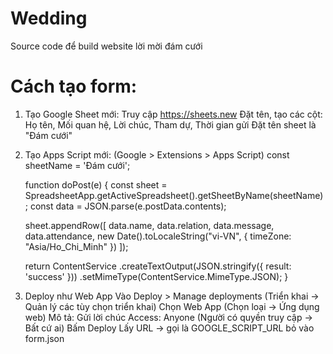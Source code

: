 # Wedding
Source code để build website lời mời đám cưới


# Cách tạo form:
1. Tạo Google Sheet mới:
    Truy cập https://sheets.new
    Đặt tên, tạo các cột: Họ tên, Mối quan hệ, Lời chúc, Tham dự, Thời gian gửi
    Đặt tên sheet là "Đám cưới"

2. Tạo Apps Script mới: (Google > Extensions > Apps Script)
    const sheetName = 'Đám cưới';

    function doPost(e) {
    const sheet = SpreadsheetApp.getActiveSpreadsheet().getSheetByName(sheetName);
    const data = JSON.parse(e.postData.contents);

    sheet.appendRow([
        data.name,
        data.relation,
        data.message,
        data.attendance,
        new Date().toLocaleString("vi-VN", { timeZone: "Asia/Ho_Chi_Minh" })
    ]);

    return ContentService
        .createTextOutput(JSON.stringify({ result: 'success' }))
        .setMimeType(ContentService.MimeType.JSON);
    }

3. Deploy như Web App
    Vào Deploy > Manage deployments (Triển khai -> Quản lý các tùy chọn triển khai)
    Chọn Web App (Chọn loại -> Ứng dụng web)
    Mô tả: Gửi lời chúc
    Access: Anyone (Người có quyền truy cập -> Bất cứ ai)
    Bấm Deploy
    Lấy URL → gọi là GOOGLE_SCRIPT_URL bỏ vào form.json

